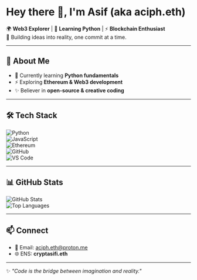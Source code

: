 # Hey there 👋, I'm Asif (aka aciph.eth)

🌍 **Web3 Explorer** | 🐍 **Learning Python** | ⚡ **Blockchain Enthusiast**  
🚀 Building ideas into reality, one commit at a time.

---

## 🚀 About Me
- 🌱 Currently learning **Python fundamentals**  
- ⚡ Exploring **Ethereum & Web3 development**  
- ✨ Believer in **open-source & creative coding**

---

## 🛠️ Tech Stack
![Python](https://img.shields.io/badge/Python-3776AB?style=for-the-badge&logo=python&logoColor=white)  
![JavaScript](https://img.shields.io/badge/JavaScript-F7DF1E?style=for-the-badge&logo=javascript&logoColor=black)  
![Ethereum](https://img.shields.io/badge/Ethereum-3C3C3D?style=for-the-badge&logo=ethereum&logoColor=white)  
![GitHub](https://img.shields.io/badge/GitHub-181717?style=for-the-badge&logo=github&logoColor=white)  
![VS Code](https://img.shields.io/badge/VS_Code-007ACC?style=for-the-badge&logo=visual-studio-code&logoColor=white)

---

## 📊 GitHub Stats
![GitHub Stats](https://github-readme-stats.vercel.app/api?username=aciph-eth&show_icons=true&theme=tokyonight)  
![Top Languages](https://github-readme-stats.vercel.app/api/top-langs/?username=aciph-eth&layout=compact&theme=tokyonight)

---

## 📫 Connect
- 📧 Email: [aciph.eth@proton.me](mailto:aciph.eth@proton.me)  
- 🌐 ENS: **cryptasifi.eth**

---

✨ *"Code is the bridge between imagination and reality."*
